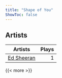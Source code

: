 ```yaml
---
title: "Shape of You"
ShowToc: false
---
```


## Artists
Artists | Plays 
----- | -----: 
[Ed Sheeran](/artists/ed-sheeran-396790) | 1

{{< more >}}